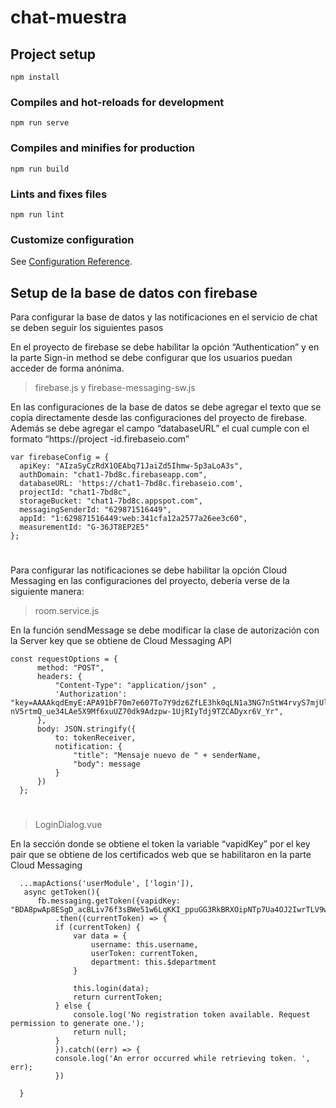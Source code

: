 # chat-muestra

## Project setup
```
npm install
```

### Compiles and hot-reloads for development
```
npm run serve
```

### Compiles and minifies for production
```
npm run build
```

### Lints and fixes files
```
npm run lint
```

### Customize configuration
See [Configuration Reference](https://cli.vuejs.org/config/).

## **Setup de la base de datos con firebase**

Para configurar la base de datos y las notificaciones en el servicio de chat se deben seguir los siguientes pasos

En el proyecto de firebase se debe habilitar la opción “Authentication” y en la parte Sign-in method se debe configurar que los usuarios puedan acceder de forma anónima.

> firebase.js y firebase-messaging-sw.js

En las configuraciones de la base de datos se debe agregar el texto que se copia directamente desde las configuraciones del proyecto de firebase. Además se debe agregar el campo “databaseURL” el cual cumple con el formato “https://project -id.firebaseio.com”

```
var firebaseConfig = {
  apiKey: "AIzaSyCzRdX1OEAbq71JaiZd5Ihmw-5p3aLoA3s",
  authDomain: "chat1-7bd8c.firebaseapp.com",
  databaseURL: 'https://chat1-7bd8c.firebaseio.com',
  projectId: "chat1-7bd8c",
  storageBucket: "chat1-7bd8c.appspot.com",
  messagingSenderId: "629871516449",
  appId: "1:629871516449:web:341cfa12a2577a26ee3c60",
  measurementId: "G-36JT8EP2E5"
};
```
#
Para configurar las notificaciones se debe habilitar la opción Cloud Messaging en las configuraciones del proyecto, debería verse de la siguiente manera:

> room.service.js

En la función sendMessage se debe modificar la clase de autorización con la Server key que se obtiene de Cloud Messaging API

```
const requestOptions = {
      method: "POST",
      headers: {
          "Content-Type": "application/json" ,
          'Authorization': "key=AAAAkqdEmyE:APA91bF70m7e607To7Y9dz6ZfLE3hk0qLN1a3NG7nStW4rvyS7mjUljHSoro_UFaWUSzucdMnPSGF1wT-nV5rtmQ_ue34LAe5X9Mf6xuUZ70dk9Adzpw-1UjRIyTdj9TZCADyxr6V_Yr",
      },
      body: JSON.stringify({
          to: tokenReceiver,
          notification: {
              "title": "Mensaje nuevo de " + senderName,
              "body": message
          }
      })
  };
```
#
> LoginDialog.vue

En la sección donde se obtiene el token la variable “vapidKey” por el key pair que se obtiene de los certificados web que se habilitaron en la parte Cloud Messaging

```
  ...mapActions('userModule', ['login']),
   async getToken(){
      fb.messaging.getToken({vapidKey: "BDA8pwAp8ESgD_acBLiv76f3sBWe51w6LqKKI_ppuGG3RkBRXOipNTp7Ua4OJ2IwrTLV9w_uE8pwncJyDJ_1J_k"})
          .then((currentToken) => {
          if (currentToken) {
              var data = {
                  username: this.username,
                  userToken: currentToken,
                  department: this.$department
              }

              this.login(data);
              return currentToken;
          } else {
              console.log('No registration token available. Request permission to generate one.');
              return null;
          }
          }).catch((err) => {
          console.log('An error occurred while retrieving token. ', err);
          })

  }
```
